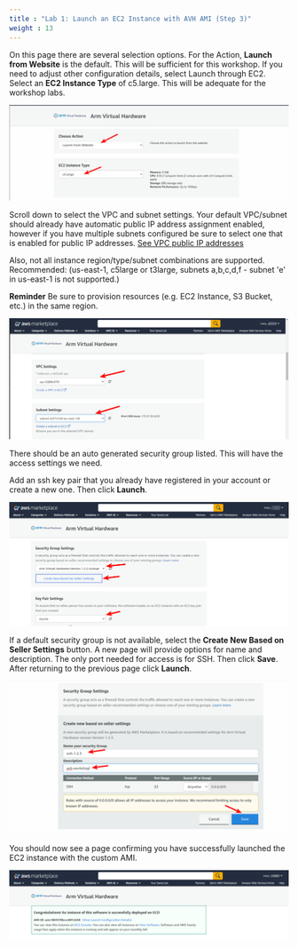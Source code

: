 ```yaml
---
title : "Lab 1: Launch an EC2 Instance with AVH AMI (Step 3)"
weight : 13
---
```


On this page there are several selection options. For the Action, **Launch from Website** is the default. This will be sufficient for this workshop. If you need to adjust other configuration details, select Launch through EC2. Select an **EC2 Instance Type** of c5.large. This will be adequate for the workshop labs.

![avh_overview](/static/marketplace-5.png)

Scroll down to select the VPC and subnet settings.  Your default VPC/subnet should already have automatic public IP address assignment enabled, however if you have multiple subnets configured be sure to select one that is enabled for public IP addresses. [See VPC public IP addresses](/300-labs/lab-1/s3/publicip)

Also, not all instance region/type/subnet combinations are supported. Recommended: (us-east-1, c5large or t3large, subnets a,b,c,d,f - subnet 'e' in us-east-1 is not supported.) 

**Reminder** Be sure to provision resources (e.g. EC2 Instance, S3 Bucket, etc.) in the same region.

![avh_overview](/static/marketplace-6.png)

There should be an auto generated security group listed. This will have the access settings we need. 

Add an ssh key pair that you already have registered in your account or create a new one. Then click **Launch**.

![avh_overview](/static/marketplace-7.png)

If a default security group is not available, select the **Create New Based on Seller Settings** button. A new page will provide options for name and description. The only port needed for access is for SSH. Then click **Save**. After returning to the previous page click **Launch**.

![avh_mkt-10](/static/marketplace-10.png)

You should now see a page confirming you have successfully launched the EC2 instance with the custom AMI.

![avh_overview](/static/marketplace-8.png)

